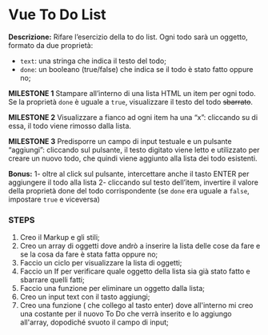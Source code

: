  **Vue To Do List**
 ======

**Descrizione:**
Rifare l’esercizio della to do list.
Ogni todo sarà un oggetto, formato da due proprietà:
- `text`: una stringa che indica il testo del todo;
- `done`: un booleano (true/false) che indica se il todo è stato fatto oppure no;

**MILESTONE 1**
Stampare all’interno di una lista HTML un item per ogni todo.
Se la proprietà `done` è uguale a `true`, visualizzare il testo del todo ~~sbarrato~~.

**MILESTONE 2**
Visualizzare a fianco ad ogni item ha una “x”: cliccando su di essa, il todo viene rimosso dalla lista.

**MILESTONE 3**
Predisporre un campo di input testuale e un pulsante “aggiungi”: cliccando sul pulsante, il testo digitato viene letto e utilizzato per creare un nuovo todo, che quindi viene aggiunto alla lista dei todo esistenti.

**Bonus:**
1- oltre al click sul pulsante, intercettare anche il tasto ENTER per aggiungere il todo alla lista
2- cliccando sul testo dell’item, invertire il valore della proprietà done del todo corrispondente (se `done` era uguale a `false`, impostare `true` e viceversa)

### **STEPS**

1. Creo il Markup e gli stili;
2. Creo un array di oggetti dove andrò a inserire la lista delle cose da fare e se la cosa da fare è stata fatta oppure no;
3. Faccio  un ciclo per visualizzare la lista di oggetti;
4. Faccio un If per verificare quale oggetto della lista sia già stato fatto e sbarrare quelli fatti;
5. Faccio una funzione per eliminare un oggetto dalla lista;
6. Creo un input text con il tasto aggiungi;
7. Creo una funzione ( che collego al tasto enter) dove all'interno mi creo una costante per il nuovo To Do che verrà inserito e lo aggiungo all'array, dopodiché svuoto il campo di input;